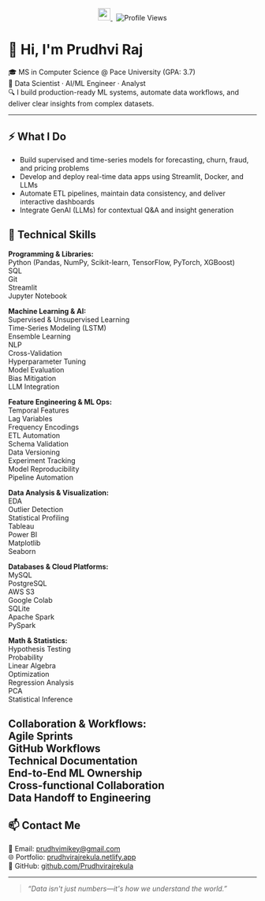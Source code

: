 <div align="center">
  <a href="https://www.linkedin.com/in/prudhvi-raj-rekula-991228211/" target="_blank">
    <img src="https://img.shields.io/badge/LinkedIn-Prudhvi%20Raj%20Rekula-0077B5?style=for-the-badge&logo=linkedin&logoColor=white" height="25" />
  </a>
  &nbsp;
  <img src="https://visitor-badge.laobi.icu/badge?page_id=Prudhvirajrekula.Prudhvirajrekula&left_text=Visitors" alt="Profile Views" />
</div>

# 👋 Hi, I'm Prudhvi Raj

🎓 MS in Computer Science @ Pace University (GPA: 3.7)  
🧠 Data Scientist · AI/ML Engineer · Analyst  
🔍 I build production-ready ML systems, automate data workflows, and deliver clear insights from complex datasets.

---

## ⚡ What I Do

- Build supervised and time-series models for forecasting, churn, fraud, and pricing problems  
- Develop and deploy real-time data apps using Streamlit, Docker, and LLMs  
- Automate ETL pipelines, maintain data consistency, and deliver interactive dashboards  
- Integrate GenAI (LLMs) for contextual Q&A and insight generation

## 🧰 Technical Skills

**Programming & Libraries:**  
Python (Pandas, NumPy, Scikit-learn, TensorFlow, PyTorch, XGBoost)  
SQL  
Git  
Streamlit  
Jupyter Notebook  

**Machine Learning & AI:**  
Supervised & Unsupervised Learning  
Time-Series Modeling (LSTM)  
Ensemble Learning  
NLP  
Cross-Validation  
Hyperparameter Tuning  
Model Evaluation  
Bias Mitigation  
LLM Integration  

**Feature Engineering & ML Ops:**  
Temporal Features  
Lag Variables  
Frequency Encodings  
ETL Automation  
Schema Validation  
Data Versioning  
Experiment Tracking  
Model Reproducibility  
Pipeline Automation  

**Data Analysis & Visualization:**  
EDA  
Outlier Detection  
Statistical Profiling  
Tableau  
Power BI  
Matplotlib  
Seaborn  

**Databases & Cloud Platforms:**  
MySQL  
PostgreSQL  
AWS S3  
Google Colab  
SQLite  
Apache Spark  
PySpark  

**Math & Statistics:**  
Hypothesis Testing  
Probability  
Linear Algebra  
Optimization  
Regression Analysis  
PCA  
Statistical Inference  

**Collaboration & Workflows:**  
Agile Sprints  
GitHub Workflows  
Technical Documentation  
End-to-End ML Ownership  
Cross-functional Collaboration  
Data Handoff to Engineering  
---

## 📫 Contact Me

📧 Email: [prudhvimikey@gmail.com](mailto:prudhvimikey@gmail.com)  
🌐 Portfolio: [prudhvirajrekula.netlify.app](https://prudhvirajrekula.netlify.app/)  
🐙 GitHub: [github.com/Prudhvirajrekula](https://github.com/Prudhvirajrekula)

---

> _“Data isn't just numbers—it's how we understand the world.”_
